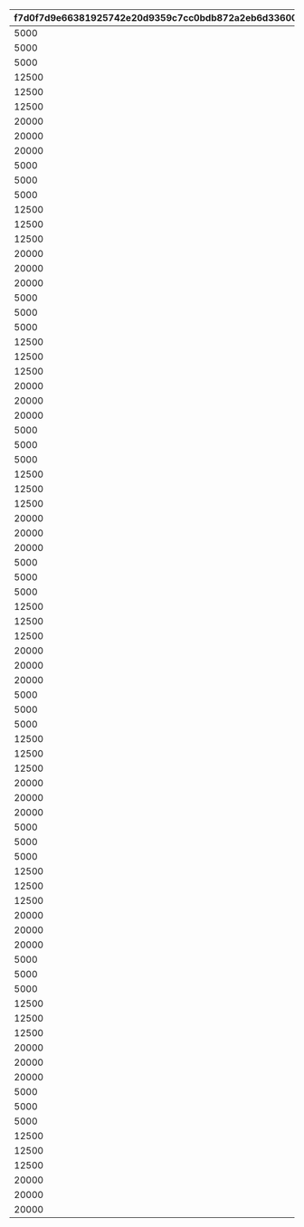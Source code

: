 |f7d0f7d9e66381925742e20d9359c7cc0bdb872a2eb6d3360060cd9611a05db0|6a0e92e58939e9bfd37bc44121bfe257e90be3e7f314c7cc741df1813885c451|8b94bef3e408c3484cf6a945e9a15279ec7f43172aaa32632c8183731015ff28|8ca618d76bfb70d85c94365e4feb938c7882e071049fb7d273d98de3877585fd|c4ffd07a6c37fca0ddc47703cecc6cc7c3075dd1048718fcfd806e9f9259a510|42f0c94721dcf58b3958d76ede9564aaff9f36a9ed7377d55c7810bf41e678df|7818d9a30eb2be0660165a81a0609cefa94f08c88269cbf0f479b9dbfb78402f|0d2af150a984a649815916444ba75e342cdfae5f2e712b7558c755e6c2db2f94|567e3abfd5359aa9b5b3f60c5efd3b09cad2418df517500371545d6ea9c27d50|
| --- | --- | --- | --- | --- | --- | --- | --- | --- |
|5000|20000|50|0|0|30000|0|100111|0|
|5000|20000|50|0|0|30000|0|100112|0|
|5000|20000|50|0|0|30000|0|100113|0|
|12500|30000|125|0|0|45000|0|100121|0|
|12500|30000|125|0|0|45000|0|100122|0|
|12500|30000|125|0|0|45000|0|100123|0|
|20000|40000|200|0|0|60000|0|100131|0|
|20000|40000|200|0|0|60000|0|100132|0|
|20000|40000|200|0|0|60000|0|100133|0|
|5000|20000|50|0|0|30000|0|100211|0|
|5000|20000|50|0|0|30000|0|100212|0|
|5000|20000|50|0|0|30000|0|100213|0|
|12500|30000|125|0|0|45000|0|100221|0|
|12500|30000|125|0|0|45000|0|100222|0|
|12500|30000|125|0|0|45000|0|100223|0|
|20000|40000|200|0|0|60000|0|100231|0|
|20000|40000|200|0|0|60000|0|100232|0|
|20000|40000|200|0|0|60000|0|100233|0|
|5000|20000|50|0|0|30000|0|100311|0|
|5000|20000|50|0|0|30000|0|100312|0|
|5000|20000|50|0|0|30000|0|100313|0|
|12500|30000|125|0|0|45000|0|100321|0|
|12500|30000|125|0|0|45000|0|100322|0|
|12500|30000|125|0|0|45000|0|100323|0|
|20000|40000|200|0|0|60000|0|100331|0|
|20000|40000|200|0|0|60000|0|100332|0|
|20000|40000|200|0|0|60000|0|100333|0|
|5000|20000|50|0|0|30000|0|100411|0|
|5000|20000|50|0|0|30000|0|100412|0|
|5000|20000|50|0|0|30000|0|100413|0|
|12500|30000|125|0|0|45000|0|100421|0|
|12500|30000|125|0|0|45000|0|100422|0|
|12500|30000|125|0|0|45000|0|100423|0|
|20000|40000|200|0|0|60000|0|100431|0|
|20000|40000|200|0|0|60000|0|100432|0|
|20000|40000|200|0|0|60000|0|100433|0|
|5000|20000|50|0|0|30000|0|100511|0|
|5000|20000|50|0|0|30000|0|100512|0|
|5000|20000|50|0|0|30000|0|100513|0|
|12500|30000|125|0|0|45000|0|100521|0|
|12500|30000|125|0|0|45000|0|100522|0|
|12500|30000|125|0|0|45000|0|100523|0|
|20000|40000|200|0|0|60000|0|100531|0|
|20000|40000|200|0|0|60000|0|100532|0|
|20000|40000|200|0|0|60000|0|100533|0|
|5000|20000|50|0|0|30000|0|100611|0|
|5000|20000|50|0|0|30000|0|100612|0|
|5000|20000|50|0|0|30000|0|100613|0|
|12500|30000|125|0|0|45000|0|100621|0|
|12500|30000|125|0|0|45000|0|100622|0|
|12500|30000|125|0|0|45000|0|100623|0|
|20000|40000|200|0|0|60000|0|100631|0|
|20000|40000|200|0|0|60000|0|100632|0|
|20000|40000|200|0|0|60000|0|100633|0|
|5000|20000|50|0|0|30000|0|100711|0|
|5000|20000|50|0|0|30000|0|100712|0|
|5000|20000|50|0|0|30000|0|100713|0|
|12500|30000|125|0|0|45000|0|100721|0|
|12500|30000|125|0|0|45000|0|100722|0|
|12500|30000|125|0|0|45000|0|100723|0|
|20000|40000|200|0|0|60000|0|100731|0|
|20000|40000|200|0|0|60000|0|100732|0|
|20000|40000|200|0|0|60000|0|100733|0|
|5000|20000|50|0|0|30000|0|100811|0|
|5000|20000|50|0|0|30000|0|100812|0|
|5000|20000|50|0|0|30000|0|100813|0|
|12500|30000|125|0|0|45000|0|100821|0|
|12500|30000|125|0|0|45000|0|100822|0|
|12500|30000|125|0|0|45000|0|100823|0|
|20000|40000|200|0|0|60000|0|100831|0|
|20000|40000|200|0|0|60000|0|100832|0|
|20000|40000|200|0|0|60000|0|100833|0|
|5000|20000|50|0|0|30000|0|100911|0|
|5000|20000|50|0|0|30000|0|100912|0|
|5000|20000|50|0|0|30000|0|100913|0|
|12500|30000|125|0|0|45000|0|100921|0|
|12500|30000|125|0|0|45000|0|100922|0|
|12500|30000|125|0|0|45000|0|100923|0|
|20000|40000|200|0|0|60000|0|100931|0|
|20000|40000|200|0|0|60000|0|100932|0|
|20000|40000|200|0|0|60000|0|100933|0|